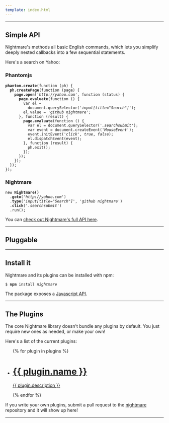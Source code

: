 ```yaml
---
template: index.html
---
```



---


## Simple API

Nightmare's methods all basic English commands, which lets you simplify deeply nested callbacks into a few sequential statements.

Here's a search on Yahoo:

<div class="Splitcode-wrapper">

<div class="Splitcode-wrapper-left">
<h3>Phantomjs</h3>
<pre><code><b>phantom.create</b>(function (ph) {
  <b>ph.createPage</b>(function (page) {
    <b>page.open</b>(<i>'http://yahoo.com'</i>, function (status) {
      <b>page.evaluate</b>(function () {
        var el =
          document.querySelector(<i>'input[title="Search"]'</i>);
        el.value = <i>'github nightmare'</i>;
      }, function (result) {
        <b>page.evaluate</b>(function () {
          var el = document.querySelector(<i>'.searchsubmit'</i>);
          var event = document.createEvent(<i>'MouseEvent'</i>);
          event.initEvent(<i>'click'</i>, <i>true</i>, <i>false</i>);
          el.dispatchEvent(event);
        }, function (result) {
          ph.exit();
        });
      });
    });
  });
});
</code></pre>
</div>

<div class="Splitcode-wrapper-right">
<h3>Nightmare</h3>
<pre><code>new <b>Nightmare()</b>
  .<b>goto</b>(<i>'http://yahoo.com'</i>)
  .<b>type</b>(<i>'input[title="Search"]'</i>, <i>'github nightmare'</i>)
  .<b>click</b>(<i>'.searchsubmit'</i>)
  .run();
</code></pre>
</div>

</div>

You can [check out Nightmare's full API here](https://github.com/segmentio/nightmare#api).


---


## Pluggable



---


## Install it

Nightmare and its plugins can be installed with npm:

<pre><code>$ <b>npm</b> install <i>nightmare</i></code></pre>

The package exposes a [Javascript API](https://github.com/segmentio/nightmare#api).

---


## The Plugins
The core Nightmare library doesn't bundle any plugins by default. You just require new ones as needed, or make your own! 

Here's a list of the current plugins:

<ul class="Plugin-list">
{% for plugin in plugins %}
  <li class="Plugin">
    <a class="Plugin-link" href="{{ plugin.repository }}">
      <h1 class="Plugin-title">{{ plugin.name }}<i class="Plugin-icon ss-{{ plugin.icon }}"></i></h1>
      <i class="Plugin-arrow ss-right"></i>
      <p class="Plugin-description">{{ plugin.description }}</p>
    </a>
  </li>
{% endfor %}
</ul>

If you write your own plugins, submit a pull request to the [nightmare](https://github.com/segmentio/nightmare/tree/gh-pages/src/plugins.json) repository and it will show up here!


---
